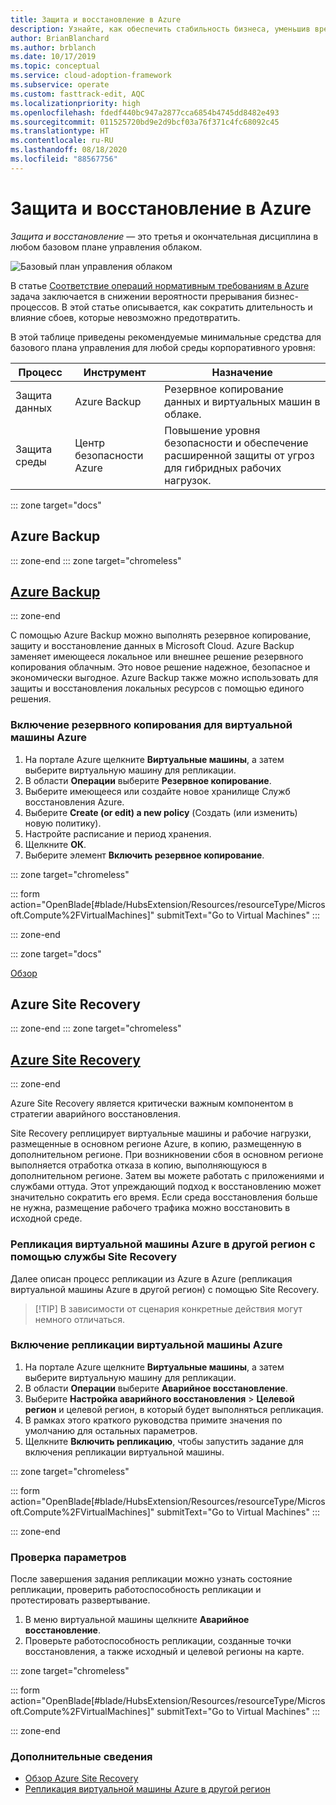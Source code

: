 ```yaml
---
title: Защита и восстановление в Azure
description: Узнайте, как обеспечить стабильность бизнеса, уменьшив время восстановления и вероятность прерываний коммерческой деятельности.
author: BrianBlanchard
ms.author: brblanch
ms.date: 10/17/2019
ms.topic: conceptual
ms.service: cloud-adoption-framework
ms.subservice: operate
ms.custom: fasttrack-edit, AQC
ms.localizationpriority: high
ms.openlocfilehash: fdedf440bc947a2877cca6854b4745dd8482e493
ms.sourcegitcommit: 011525720bd9e2d9bcf03a76f371c4fc68092c45
ms.translationtype: HT
ms.contentlocale: ru-RU
ms.lasthandoff: 08/18/2020
ms.locfileid: "88567756"
---
```

<!-- cSpell:ignore siterecovery -->

# <a name="protect-and-recover-in-azure"></a>Защита и восстановление в Azure

_Защита и восстановление_ — это третья и окончательная дисциплина в любом базовом плане управления облаком.

![Базовый план управления облаком](../../_images/manage/management-baseline.png)

В статье [Соответствие операций нормативным требованиям в Azure](./operational-compliance.md) задача заключается в снижении вероятности прерывания бизнес-процессов. В этой статье описывается, как сократить длительность и влияние сбоев, которые невозможно предотвратить.

В этой таблице приведены рекомендуемые минимальные средства для базового плана управления для любой среды корпоративного уровня:

| Процесс                 | Инструмент                  | Назначение                                                                                  |
| ----------------------- | --------------------- | ---------------------------------------------------------------------------------------- |
| Защита данных            | Azure Backup          | Резервное копирование данных и виртуальных машин в облаке.                                          |
| Защита среды | Центр безопасности Azure | Повышение уровня безопасности и обеспечение расширенной защиты от угроз для гибридных рабочих нагрузок. |

::: zone target="docs"

## <a name="azure-backup"></a>Azure Backup

::: zone-end
::: zone target="chromeless"

## <a name="azure-backup"></a>[Azure Backup](#tab/AzureBackup)

::: zone-end

С помощью Azure Backup можно выполнять резервное копирование, защиту и восстановление данных в Microsoft Cloud. Azure Backup заменяет имеющееся локальное или внешнее решение резервного копирования облачным. Это новое решение надежное, безопасное и экономически выгодное. Azure Backup также можно использовать для защиты и восстановления локальных ресурсов с помощью единого решения.

### <a name="enable-backup-for-an-azure-vm"></a>Включение резервного копирования для виртуальной машины Azure

1. На портале Azure щелкните **Виртуальные машины**, а затем выберите виртуальную машину для репликации.
1. В области **Операции** выберите **Резервное копирование**.
1. Выберите имеющееся или создайте новое хранилище Служб восстановления Azure.
1. Выберите **Create (or edit) a new policy** (Создать (или изменить) новую политику).
1. Настройте расписание и период хранения.
1. Щелкните **ОК**.
1. Выберите элемент **Включить резервное копирование**.

::: zone target="chromeless"

::: form action="OpenBlade[#blade/HubsExtension/Resources/resourceType/Microsoft.Compute%2FVirtualMachines]" submitText="Go to Virtual Machines" :::

::: zone-end

::: zone target="docs"

[Обзор](/azure/backup/backup-overview)

## <a name="azure-site-recovery"></a>Azure Site Recovery

::: zone-end
::: zone target="chromeless"

## <a name="azure-site-recovery"></a>[Azure Site Recovery](#tab/siterecovery)

::: zone-end

Azure Site Recovery является критически важным компонентом в стратегии аварийного восстановления.

Site Recovery реплицирует виртуальные машины и рабочие нагрузки, размещенные в основном регионе Azure, в копию, размещенную в дополнительном регионе. При возникновении сбоя в основном регионе выполняется отработка отказа в копию, выполняющуюся в дополнительном регионе. Затем вы можете работать с приложениями и службами оттуда. Этот упреждающий подход к восстановлению может значительно сократить его время. Если среда восстановления больше не нужна, размещение рабочего трафика можно восстановить в исходной среде.

### <a name="replicate-an-azure-vm-to-another-region-with-site-recovery"></a>Репликация виртуальной машины Azure в другой регион с помощью службы Site Recovery

Далее описан процесс репликации из Azure в Azure (репликация виртуальной машины Azure в другой регион) с помощью Site Recovery.
>
> [!TIP]
> В зависимости от сценария конкретные действия могут немного отличаться.
>

### <a name="enable-replication-for-the-azure-vm"></a>Включение репликации виртуальной машины Azure

1. На портале Azure щелкните **Виртуальные машины**, а затем выберите виртуальную машину для репликации.
1. В области **Операции** выберите **Аварийное восстановление**.
1. Выберите **Настройка аварийного восстановления** > **Целевой регион** и целевой регион, в который будет выполняться репликация.
1. В рамках этого краткого руководства примите значения по умолчанию для остальных параметров.
1. Щелкните **Включить репликацию**, чтобы запустить задание для включения репликации виртуальной машины.

::: zone target="chromeless"

::: form action="OpenBlade[#blade/HubsExtension/Resources/resourceType/Microsoft.Compute%2FVirtualMachines]" submitText="Go to Virtual Machines" :::

::: zone-end

### <a name="verify-settings"></a>Проверка параметров

После завершения задания репликации можно узнать состояние репликации, проверить работоспособность репликации и протестировать развертывание.

1. В меню виртуальной машины щелкните **Аварийное восстановление**.
1. Проверьте работоспособность репликации, созданные точки восстановления, а также исходный и целевой регионы на карте.

::: zone target="chromeless"

::: form action="OpenBlade[#blade/HubsExtension/Resources/resourceType/Microsoft.Compute%2FVirtualMachines]" submitText="Go to Virtual Machines" :::

::: zone-end

### <a name="learn-more"></a>Дополнительные сведения

- [Обзор Azure Site Recovery](/azure/site-recovery/site-recovery-overview)
- [Репликация виртуальной машины Azure в другой регион](/azure/site-recovery/azure-to-azure-quickstart)
